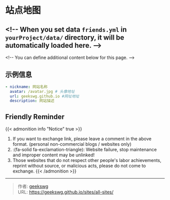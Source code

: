 # 站点地图



&lt;!-- When you set data `friends.yml` in `yourProject/data/` directory, it will be automatically loaded here. --&gt;
---
&lt;!-- You can define additional content below for this page. --&gt;
## 示例信息

```yaml
- nickname: 网站名称
  avatar: /avatar.jpg # 头像地址
  url: geekswg.github.io #网址地址
  description: 网站描述
```

## Friendly Reminder

{{&lt; admonition info &#34;Notice&#34; true &gt;}}
1. If you want to exchange link, please leave a comment in the above format. (personal non-commercial blogs / websites only)
2. :(fa-solid fa-exclamation-triangle): Website failure, stop maintenance and improper content may be unlinked!
3. Those websites that do not respect other people&#39;s labor achievements, reprint without source, or malicious acts, please do not come to exchange.
{{&lt; /admonition &gt;}}


---

> 作者: [geekswg](https://github.com/geekswg)  
> URL: https://geekswg.github.io/sites/all-sites/  

